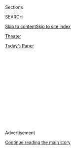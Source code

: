 <div id="app">

<div>

<div>

<div>

<div class="NYTAppHideMasthead css-1q2w90k e1suatyy0">

<div class="section css-ui9rw0 e1suatyy2">

<div class="css-eph4ug er09x8g0">

<div class="css-6n7j50">

</div>

<span class="css-1dv1kvn">Sections</span>

<div class="css-10488qs">

<span class="css-1dv1kvn">SEARCH</span>

</div>

[Skip to content](#site-content)[Skip to site
index](#site-index)

</div>

<div id="masthead-section-label" class="css-1wr3we4 eaxe0e00">

[Theater](https://www.nytimes3xbfgragh.onion/section/theater)

</div>

<div class="css-10698na e1huz5gh0">

</div>

</div>

<div id="masthead-bar-one" class="section hasLinks css-15hmgas e1csuq9d3">

<div class="css-uqyvli e1csuq9d0">

</div>

<div class="css-1uqjmks e1csuq9d1">

</div>

<div class="css-9e9ivx">

[](https://myaccount.nytimes3xbfgragh.onion/auth/login?response_type=cookie&client_id=vi)

</div>

<div class="css-1bvtpon e1csuq9d2">

[Today’s
Paper](https://www.nytimes3xbfgragh.onion/section/todayspaper)

</div>

</div>

</div>

</div>

<div data-aria-hidden="false">

<div id="site-content" data-role="main">

<div>

<div class="css-1aor85t" style="opacity:0.000000001;z-index:-1;visibility:hidden">

<div class="css-1hqnpie">

<div class="css-epjblv">

<span class="css-17xtcya">[Theater](/section/theater)</span><span class="css-x15j1o">|</span><span class="css-fwqvlz">The
(Virtual) Theatrical Fringe Moves Front and
Center</span>

</div>

<div class="css-k008qs">

<div class="css-1iwv8en">

<span class="css-18z7m18"></span>

<div>

</div>

</div>

<span class="css-1n6z4y">https://nyti.ms/2Dgxo35</span>

<div class="css-1705lsu">

<div class="css-4xjgmj">

<div class="css-4skfbu" data-role="toolbar" data-aria-label="Social Media Share buttons, Save button, and Comments Panel with current comment count" data-testid="share-tools">

  - 
  - 
  - 
  - 
    
    <div class="css-6n7j50">
    
    </div>

  - 
  - 

</div>

</div>

</div>

</div>

</div>

</div>

<div id="NYT_TOP_BANNER_REGION" class="css-13pd83m">

</div>

<div id="top-wrapper" class="css-1sy8kpn">

<div id="top-slug" class="css-l9onyx">

Advertisement

</div>

[Continue reading the main
story](#after-top)

<div class="ad top-wrapper" style="text-align:center;height:100%;display:block;min-height:250px">

<div id="top" class="place-ad" data-position="top" data-size-key="top">

</div>

</div>

<div id="after-top">

</div>

</div>

<div>

<div id="sponsor-wrapper" class="css-1hyfx7x">

<div id="sponsor-slug" class="css-19vbshk">

Supported by

</div>

[Continue reading the main
story](#after-sponsor)

<div id="sponsor" class="ad sponsor-wrapper" style="text-align:center;height:100%;display:block">

</div>

<div id="after-sponsor">

</div>

</div>

<div class="css-186x18t">

critic’s notebook

</div>

<div class="css-1vkm6nb ehdk2mb0">

# The (Virtual) Theatrical Fringe Moves Front and Center

</div>

Expanding content and experimenting with form, the avant-garde finds a
congenial new home online, as two recent offerings demonstrate.

<div class="css-79elbk" data-testid="photoviewer-wrapper">

<div class="css-z3e15g" data-testid="photoviewer-wrapper-hidden">

</div>

<div class="css-1a48zt4 ehw59r15" data-testid="photoviewer-children">

![<span class="css-16f3y1r e13ogyst0" data-aria-hidden="true">Athena
Stevens wrote and stars in “Scrounger,” about living with cerebral
palsy.</span><span class="css-cnj6d5 e1z0qqy90" itemprop="copyrightHolder"><span class="css-1ly73wi e1tej78p0">Credit...</span><span><span>Nick
Rutter</span></span></span>](https://static01.graylady3jvrrxbe.onion/images/2020/08/04/arts/03farmscrounger-notebook-4/merlin_175262493_88d58a34-1b1e-4dd1-87a6-75756ba29c80-articleLarge.jpg?quality=75&auto=webp&disable=upscale)

</div>

</div>

<div class="css-18e8msd">

<div class="css-vp77d3 epjyd6m0">

<div class="css-hus3qt ey68jwv0" data-aria-hidden="true">

[![Jesse
Green](https://static01.graylady3jvrrxbe.onion/images/2018/02/16/multimedia/author-jesse-green/author-jesse-green-thumbLarge.jpg
"Jesse Green")](https://www.nytimes3xbfgragh.onion/by/jesse-green)

</div>

<div class="css-1baulvz">

By [<span class="css-1baulvz last-byline" itemprop="name">Jesse
Green</span>](https://www.nytimes3xbfgragh.onion/by/jesse-green)

</div>

</div>

  - Aug. 3,
    2020

  - 
    
    <div class="css-4xjgmj">
    
    <div class="css-d8bdto" data-role="toolbar" data-aria-label="Social Media Share buttons, Save button, and Comments Panel with current comment count" data-testid="share-tools">
    
      - 
      - 
      - 
      - 
        
        <div class="css-6n7j50">
        
        </div>
    
      - 
      - 
    
    </div>
    
    </div>

</div>

</div>

<div class="section meteredContent css-1r7ky0e" name="articleBody" itemprop="articleBody">

<div class="css-1fanzo5 StoryBodyCompanionColumn">

<div class="css-53u6y8">

As the pandemic has sent most art forms scurrying into mole holes, some
have had to adapt more than others. In the theater, the change has been
especially pronounced, amounting to a complete upside-down flip: Big
players can’t squeeze themselves into the new accommodations, but little
ones feel right at home.

So the experimental, the fringe and the avant-garde, which have never
depended on lavish funding or popular attention, are not only surviving
in their online digs but also, at least by contrast, thriving. My diet
as a theater critic has likewise flipped. Temporarily relieved of
Broadway jukebox musicals and 16-week revivals, I am taking in more
offbeat stuff than ever, and finding more to like in it.

Or more to learn from it, at least.

Last week alone, I watched a slapstick adaptation of [a science fiction
classic staged in a
closet](https://www.nytimes3xbfgragh.onion/2020/07/31/theater/the-7th-voyage-of-egon-tichy-review.html)
by Theater in Quarantine, a [nearly wordless shadow-puppet
show](http://manualcinema.com/watch/) from Manual Cinema and [a Zoom
pandemic
drama](https://www.nytimes3xbfgragh.onion/2020/07/26/theater/in-these-uncertain-times-review.html)
devised by Source Material. On Saturday I added an in-your-face
autobiographical memoir about a wheelchair and a multimedia memory play
produced, in part, by an academic think tank.

Mind you, offbeat material, by its nature, is not always as coherent or
as charming as the polished commercial kind. Nor is everything offbeat
always so fresh; though some of what I saw was making its debut via
livestream, some of it was recorded. (Manual Cinema’s show, “[Lula del
Ray](https://www.nytimes3xbfgragh.onion/2017/01/06/theater/lula-del-ray-a-spectral-parade-of-fantastical-images.html),”
is part of [the company’s 10th anniversary
retrospective](https://www.nytimes3xbfgragh.onion/2020/07/23/theater/manual-cinema-puppets-retrospective.html).)
Furthermore, like moles everywhere, online experimental productions can
be hard to catch: They pop up pretty suddenly and disappear fast.

</div>

</div>

<div class="css-1fanzo5 StoryBodyCompanionColumn">

<div class="css-53u6y8">

But it’s worth the effort to track them down because they are doing the
important work that the avant-garde has always done, only now on your
computer and often for free. They push theater toward new content and
forms.

</div>

</div>

<div class="css-79elbk" data-testid="photoviewer-wrapper">

<div class="css-z3e15g" data-testid="photoviewer-wrapper-hidden">

</div>

<div class="css-1a48zt4 ehw59r15" data-testid="photoviewer-children">

![<span class="css-16f3y1r e13ogyst0" data-aria-hidden="true">Stevens
with Leigh Quinn in the production, which was recorded at the Finborough
Theater.</span><span class="css-cnj6d5 e1z0qqy90" itemprop="copyrightHolder"><span class="css-1ly73wi e1tej78p0">Credit...</span><span>Nick
Rutter</span></span>](https://static01.graylady3jvrrxbe.onion/images/2020/08/03/arts/03farmscrounger-notebook-2/merlin_175262487_42cdba76-1043-46f2-b085-ad0f4063619a-articleLarge.jpg?quality=75&auto=webp&disable=upscale)

</div>

</div>

<div class="css-1fanzo5 StoryBodyCompanionColumn">

<div class="css-53u6y8">

Accessibility is a key theme in Athena Stevens’s play “Scrounger,” which
was recorded in front of a live audience in January at the 50-seat
[Finborough Theater](https://finboroughtheatre.co.uk) in London. ([The
recording can be streamed on YouTube through 7 p.m. Eastern on Aug. 3,
and again on Aug. 31.](https://www.youtube.com/watch?v=1o8jvP5djME)) It
is hardly experimental in concept: It’s basically a monologue, performed
by Stevens, with Leigh Quinn assisting in a variety of small roles. But
it is, unfortunately, avant-garde in its concerns, advancing a woefully
belated discussion about [making people with disabilities welcome in the
theater](https://www.nytimes3xbfgragh.onion/2020/01/13/theater/under-the-radar-festival-neurodiversity.html)
both as audiences and artists.

Stevens, [a Chicago-born playwright now living in
England](https://www.athenastevens.com/), has cerebral palsy.
“Scrounger,” directed by Lily McLeish, is the galling true story of
how she was kicked off a British Airways flight from London to Glasgow
because the plane crew could not fit her motorized wheelchair into the
cargo hold — and subsequently “trashed” it. Neither the regulations of
the European Union nor a social media campaign that drew thousands of
supporters seemed to help; she remained all but trapped in her apartment
for weeks.

It says a lot about Stevens’s mordant tone that she named the play (and
her character) for the insult online haters flung at her, as if she were
perpetrating a scam instead of trying to regain her independent
mobility. Also part of her strategy is a total lack of ingratiation, not
only to authorities, but also to her boyfriend and even to the audience.
She begins the play by congratulating us for being so “delightfully
progressive” as to watch “a borderline freak show” in order to brag
about it later.

</div>

</div>

<div class="css-1fanzo5 StoryBodyCompanionColumn">

<div class="css-53u6y8">

“You’ll say how hard it was to watch me,” she predicts witheringly, “but
you stuck through the awkward moments because you are a good person
waiting for a poor outsider like me to be a vibrator to your ego.”

That part was in fact hard to watch, and hear; the captioning was of
little help in interpreting some of Stevens’s speech. (It often rendered
“Scrounger” as “grandeur.”) But the difficulty was apt: Disability or
not, people don’t readily understand one another. And there was no
mistaking the impact of the play’s shift from anecdote to insight, as
all of Scrounger’s paths to recourse reach a dead end. “We can’t see
what we want in the law, what we think ought to be there when it really
isn’t,” she says mournfully.

Mainstream works won’t typically tell you, as “Scrounger” does, that
optimism is just another privilege only a few can afford. But
experimental works by Black playwrights, now beginning to reach wide
audiences, have been showing us that for a while. Stevens, who is white,
says she has been influenced by writers of color like [Branden
Jacobs-Jenkins](https://www.nytimes3xbfgragh.onion/2014/11/23/magazine/branden-jacobs-jenkins-isnt-writing-about-race.html)
and [Arinzé
Kene](https://www.theguardian.com/stage/2019/apr/27/arinze-kene-interview-misty-death-of-a-salesman),
at least in figuring out how do write about disability [without writing
a “disability
play.”](https://www.larktheatre.org/blog/athena-stevens-box-ticking-narrative-control/)
What I think she’s missed from those playwrights, at least in
“Scrounger,” is the form-busting spirit that often accompanies the
expansion of
content.

</div>

</div>

<div class="css-79elbk" data-testid="photoviewer-wrapper">

<div class="css-z3e15g" data-testid="photoviewer-wrapper-hidden">

</div>

<div class="css-1a48zt4 ehw59r15" data-testid="photoviewer-children">

<div class="css-1xdhyk6 erfvjey0">

<span class="css-1ly73wi e1tej78p0">Image</span>

<div class="css-zjzyr8">

<div data-testid="lazyimage-container" style="height:212.66666666666669px">

</div>

</div>

</div>

<span class="css-16f3y1r e13ogyst0" data-aria-hidden="true">A screenshot
from Virginia Grise’s “a farm for meme,” which mixes live film and
puppetry.</span>

</div>

</div>

<div class="css-1fanzo5 StoryBodyCompanionColumn">

<div class="css-53u6y8">

Virginia Grise’s “a farm for meme” has the form-busting down. A
20-minute meditation on growth, death and rebirth, it mixes box puppets,
shadow play, live film and archival footage into a gorgeous
mise-en-scène that feels theatrical in its purposefully homemade
aesthetic. Arms are made of red construction paper; flower stems, of
measuring tapes.

Like Grise’s earlier work, including [the award-winning
“blu,”](https://artsbeat.blogs.nytimes3xbfgragh.onion/2010/02/23/yale-drama-series-prize-awarded/)
the story itself is poetic and symbolic — perhaps too much so, even in
such a short piece. But it is anchored in the reality of the 14-acre
[South Central Farm](https://www.southcentralfarm.org/about-us) that
arose after the 1992 uprisings in Los Angeles. As a child draws his
memories of that Eden after it is bulldozed, a woman (Marlene Beltran)
tells the story of the queer family and vibrant Chicano culture that
flourished among its walnut trees.

Directed (“virtually”) by Elena Araoz, “a farm for meme” was produced by
a consortium that includes [Cara Mía
Theater](https://www.caramiatheatre.org/) of North Texas and
[Innovations in Socially Distant
Performance](https://www.sociallydistantperformance.com/), an academic
research program Araoz leads at Princeton University. We are going to
need those innovations, though it’s hard to say whether all of the ones
I heard about in a companion seminar are viable. Plays on eBay? Ghost
audiences?

</div>

</div>

<div class="css-1fanzo5 StoryBodyCompanionColumn">

<div class="css-53u6y8">

But that’s the point, really. Ideas bubble up from underground during
crises, thanks to people who couldn’t find a platform before. Now that
they’re suggesting new kinds of stories and new ways of telling them,
can we hope that, soon enough, the rest of the theater will start
putting them together?

</div>

</div>

<div>

</div>

</div>

<div>

</div>

<div>

</div>

<div>

</div>

<div>

<div id="bottom-wrapper" class="css-1ede5it">

<div id="bottom-slug" class="css-l9onyx">

Advertisement

</div>

[Continue reading the main
story](#after-bottom)

<div id="bottom" class="ad bottom-wrapper" style="text-align:center;height:100%;display:block;min-height:90px">

</div>

<div id="after-bottom">

</div>

</div>

</div>

</div>

</div>

## Site Index

<div>

</div>

## Site Information Navigation

  - [© <span>2020</span> <span>The New York Times
    Company</span>](https://help.nytimes3xbfgragh.onion/hc/en-us/articles/115014792127-Copyright-notice)

<!-- end list -->

  - [NYTCo](https://www.nytco.com/)
  - [Contact
    Us](https://help.nytimes3xbfgragh.onion/hc/en-us/articles/115015385887-Contact-Us)
  - [Work with us](https://www.nytco.com/careers/)
  - [Advertise](https://nytmediakit.com/)
  - [T Brand Studio](http://www.tbrandstudio.com/)
  - [Your Ad
    Choices](https://www.nytimes3xbfgragh.onion/privacy/cookie-policy#how-do-i-manage-trackers)
  - [Privacy](https://www.nytimes3xbfgragh.onion/privacy)
  - [Terms of
    Service](https://help.nytimes3xbfgragh.onion/hc/en-us/articles/115014893428-Terms-of-service)
  - [Terms of
    Sale](https://help.nytimes3xbfgragh.onion/hc/en-us/articles/115014893968-Terms-of-sale)
  - [Site
    Map](https://spiderbites.nytimes3xbfgragh.onion)
  - [Help](https://help.nytimes3xbfgragh.onion/hc/en-us)
  - [Subscriptions](https://www.nytimes3xbfgragh.onion/subscription?campaignId=37WXW)

</div>

</div>

</div>

</div>
